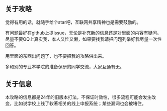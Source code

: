 ## 关于攻略

觉得有用的话，就随手给个star吧，互联网共享精神也是需要鼓励的。

有问题最好在github上提issue，无论是补充新的信息还是对里面的内容有疑问。尽量不要QQ上真实我，本人又忙又懒，如果要找我请把问题列举好我尽量一次性回答。

用里面的东西出问题了，也不要把我的攻略供出来。

多和别的专业本学院的准备保研的同学交流，大家互通有无。

## 关于信息

本攻略的信息都是24年的旧版本打法，不保证时效性，很多流程可能会发生改变，比如说学校上线了软著相关的线上申报系统；某些漏洞也会被堵住。

